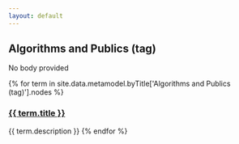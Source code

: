 ```yaml
---
layout: default
---
```

<style>
.initial-content {
  padding-left:5%;
  padding-right:25px;
}
</style>

## Algorithms and Publics (tag)

No body provided

{% for term in site.data.metamodel.byTitle['Algorithms and Publics (tag)'].nodes %}
### <a href='/_pages/embed?t={{ term.title }}'>{{ term.title }}</a>

{{ term.description }}
{% endfor %}
